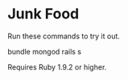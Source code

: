 Junk Food
=========

Run these commands to try it out.

  bundle
  mongod
  rails s

Requires Ruby 1.9.2 or higher.
